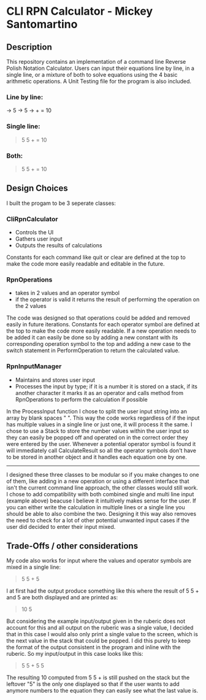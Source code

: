 # CLI RPN Calculator - Mickey Santomartino

## Description
This repository contains an implementation of a command line Reverse Polish Notation Calculator. Users can input their equations line by line, in a single line, or a mixture of both to solve equations using the 4 basic arithmetic operations. 
A Unit Testing file for the program is also included.

### Line by line:
-> 5 
-> 5 
-> + 
= 10 

### Single line:
> 5 5 +
= 10

### Both:
> 5 5
> +
= 10

## Design Choices
I built the progam to be 3 seperate classes:

### CliRpnCalculator
- Controls the UI
- Gathers user input
- Outputs the results of calculations

Constants for each command like quit or clear are defined at the top to make the code more easily readable and editable in the future.

### RpnOperations
- takes in 2 values and an operator symbol
- if the operator is valid it returns the result of performing the operation on the 2 values

The code was designed so that operations could be added and removed easily in future iterations. Constants for each operator symbol are defined at the top to make the code more easily readable. If a new operation needs to be added it can
easily be done so by adding a new constant with its corresponding operation symbol to the top and adding a new case to the switch statement in PerformOperation to return the calculated value.

### RpnInputManager
- Maintains and stores user input
- Processes the input by type; if it is a number it is stored on a stack, if its another character it marks it as an operator and calls method from RpnOperations to perform the calculation if possible

In the ProcessInput function I chose to split the user input string into an array by blank spaces " ". This way the code works regardless of if the input has multiple values in a single line or just one, it will process it the same.
I chose to use a Stack to store the number values within the user input so they can easily be popped off and operated on in the correct order they were entered by the user. Whenever a potential operator symbol is found it will 
immediately call CalculateResult so all the operator symbols don't have to be stored in another object and it handles each equation one by one.

-----

I designed these three classes to be modular so if you make changes to one of them, like adding in a new operation or using a different interface that isn't the current command line approach, the other classes would still work.
I chose to add compatibility with both combined single and multi line input (example above) beacuse I believe it intuitively makes sense for the user. If you can either write the calculation in multiple lines or a single line 
you should be able to also combine the two. Designing it this way also removes the need to check for a lot of other potential unwanted input cases if the user did decided to enter their input mixed.

## Trade-Offs / other considerations

My code also works for input where the values and operator symbols are mixed in a single line:

> 5 5 + 5

I at first had the output produce something like this where the result of 5 5 + and 5 are both displayed and are printed as:
> 10 5

But considering the example input/output given in the ruberic does not account for this and all output on the ruberic was a single value, I decided that in this case I would also only print a single value to the screen, 
which is the next value in the stack that could be popped. I did this purely to keep the format of the output consistent in the program and inline with the ruberic. So my input/output in this case looks like this:

> 5 5 + 5
> 5

The resulting 10 computed from 5 5 + is still pushed on the stack but the leftover "5" is the only one displayed so that if the user wants to add anymore numbers to the equation they can easily see what the last value is.








